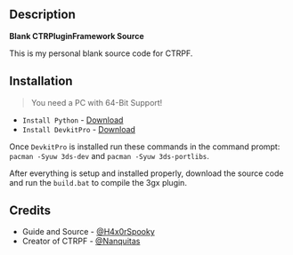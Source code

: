 ## Description
**Blank CTRPluginFramework Source**

This is my personal blank source code for CTRPF.

## Installation
> You need a PC with 64-Bit Support!

* `Install Python` - [Download](https://www.python.org/downloads/)
* `Install DevkitPro` - [Download](https://github.com/devkitPro/installer/releases)

Once `DevkitPro` is installed run these commands in the command prompt: `pacman -Syuw 3ds-dev` and `pacman -Syuw 3ds-portlibs`.

After everything is setup and installed properly, download the source code and run the `build.bat` to compile the 3gx plugin.

## Credits

* Guide and Source - [@H4x0rSpooky](https://www.youtube.com/channel/UC-SFdCwwq3H1wJNKCsKMGPw)
* Creator of CTRPF - [@Nanquitas](https://github.com/Nanquitas)
